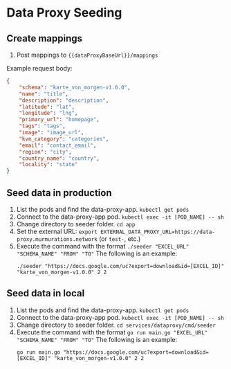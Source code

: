 # Data Proxy Seeding

## Create mappings

1. Post mappings to `{{dataProxyBaseUrl}}/mappings`

Example request body:  
```json
{
    "schema": "karte_von_morgen-v1.0.0",
    "name": "title",
    "description": "description",
    "latitude": "lat",
    "longitude": "lng",
    "primary_url": "homepage",
    "tags": "tags",
    "image": "image_url",
    "kvm_category": "categories",
    "email": "contact_email",
    "region": "city",
    "country_name": "country",
    "locality": "state"
}
```

## Seed data in production
1. List the pods and find the data-proxy-app. `kubectl get pods`
2. Connect to the data-proxy-app pod. `kubectl exec -it [POD_NAME] -- sh`
3. Change directory to seeder folder. `cd app`
4. Set the external URL: `export EXTERNAL_DATA_PROXY_URL=https://data-proxy.murmurations.network` (or `test-`, etc.)
5. Execute the command with the format `./seeder "EXCEL_URL" "SCHEMA_NAME" "FROM" "TO"`
   The following is an example:
   ```
   ./seeder "https://docs.google.com/uc?export=download&id=[EXCEL_ID]" "karte_von_morgen-v1.0.0" 2 2
   ```
   
## Seed data in local
1. List the pods and find the data-proxy-app. `kubectl get pods`
2. Connect to the data-proxy-app pod. `kubectl exec -it [POD_NAME] -- sh`
3. Change directory to seeder folder. `cd services/dataproxy/cmd/seeder`
4. Execute the command with the format `go run main.go "EXCEL_URL" "SCHEMA_NAME" "FROM" "TO"`
   The following is an example:
   ```
   go run main.go "https://docs.google.com/uc?export=download&id=[EXCEL_ID]" "karte_von_morgen-v1.0.0" 2 2
   ```
